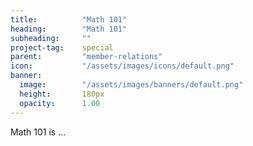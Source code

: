 ```yaml
---
title:          "Math 101"
heading:        "Math 101"
subheading:     ""
project-tag:    special
parent:         "member-relations"
icon:           "/assets/images/icons/default.png"
banner:
  image:        "/assets/images/banners/default.png"
  height:       180px
  opacity:      1.00
---
```


Math 101 is ...
